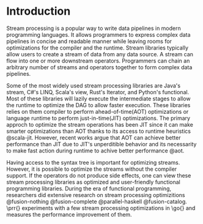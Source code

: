 # Introduction

Stream processing is a popular way to write data pipelines in modern programming languages. 
It allows programmers to express complex data pipelines in concise and readable manner while 
leaving rooms for optimizations for the compiler and the runtime.
Stream libraries typically allow users to create a stream of data from any data source.
A stream can flow into one or more downstream operators.
Programmers can chain an arbitrary number of streams and operators together to form complex data pipelines. 

Some of the most widely used stream processing libraries are Java's stream, C#'s LINQ, Scala's view, Rust's Iterator, and Python's functional.
Most of these libraries will lazily execute the intermediate stages to allow the runtime to optimize the DAG to allow faster execution.
These libraries relies on them compiler to perform ahead-of-time(AOT) optimizations or language runtime to perform just-in-time(JIT) optimizations.
The primary approch to optimize the stream operations has been JIT since it can make smarter optimizations than AOT thanks to its access to runtime heuristics @scala-jit.
However, recent works argue that AOT can achieve better performance than JIT due to JIT's unperditible behavior and its necessarity to make fast 
action during runtime to achive better performance @aot.

Having access to the syntax tree is important for optimizing streams. However, it is possible to optimize the streams without the compiler support.
If the operators do not produce side effects, one can view these stream processing libraries as optimized and user-friendly functional programming libraries.
During the era of functional programming, researchers did extensive research on stream processing optimizitions @fusion-nothing @fusion-complete @parallel-haskell @fusion-catalog. 
\prr{} experiments with a few stream processing optimizations in \go{} and measures the performance improvement of them.

